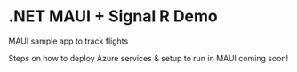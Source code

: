 # .NET MAUI + Signal R Demo

MAUI sample app to track flights

Steps on how to deploy Azure services & setup to run in MAUI coming soon!
